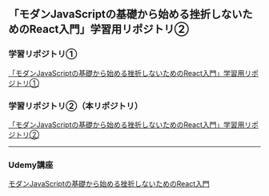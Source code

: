 ## 「モダンJavaScriptの基礎から始める挫折しないためのReact入門」学習用リポジトリ②

### 学習リポジトリ①
[「モダンJavaScriptの基礎から始める挫折しないためのReact入門」学習用リポジトリ①](https://github.com/Bear27kuma/udemy-js-basic)

### 学習リポジトリ②（本リポジトリ）
[「モダンJavaScriptの基礎から始める挫折しないためのReact入門」学習用リポジトリ②](https://github.com/Bear27kuma/udemy-react-basic)

---

### Udemy講座
[モダンJavaScriptの基礎から始める挫折しないためのReact入門](https://www.udemy.com/course/modern_javascipt_react_beginner/learn/lecture/21898948?start=0#overview)

